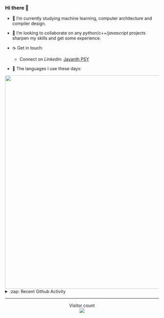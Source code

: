 ### Hi there 👋

- 🌱 I’m currently studying machine learning, computer architecture and compiler design.

- 👯 I’m looking to collaborate on any *python*/*c++*/*javascript* projects sharpen my skills and get some experience.

- ☕ Get in touch:
  +  Connect on *Linkedin*: [Jayanth PSY](https://www.linkedin.com/in/jayanth-p-b3924812a/)

<!--- ⚡ Fun fact: *Python* is older than *C++* and *Java*. -->

- :memo: The languages I use these days: 

<img src="https://wakatime.com/share/@j_tesla/bdf4246a-6e44-4441-87e6-ea13fc96a824.png" width="700"/>

<details>
  <summary>:zap: Recent Github Activity</summary>
  
<!--START_SECTION:activity-->
1. 🎉 Merged PR [#21](https://github.com/j-tesla/all-blogs/pull/21) in [j-tesla/all-blogs](https://github.com/j-tesla/all-blogs)
2. 🎉 Merged PR [#10](https://github.com/j-tesla/twitter-bot/pull/10) in [j-tesla/twitter-bot](https://github.com/j-tesla/twitter-bot)
3. 🎉 Merged PR [#17](https://github.com/j-tesla/all-blogs/pull/17) in [j-tesla/all-blogs](https://github.com/j-tesla/all-blogs)
4. 🎉 Merged PR [#20](https://github.com/j-tesla/all-blogs/pull/20) in [j-tesla/all-blogs](https://github.com/j-tesla/all-blogs)
5. 🎉 Merged PR [#78](https://github.com/j-tesla/space-shooter/pull/78) in [j-tesla/space-shooter](https://github.com/j-tesla/space-shooter)
<!--END_SECTION:activity-->

</details>

-----

<p align="center"> 
  Visitor count<br>
  <img src="https://profile-counter.glitch.me/j-tesla/count.svg" />
</p>












<!--
**j-tesla/j-tesla** is a ✨ _special_ ✨ repository because its `README.md` (this file) appears on your GitHub profile.

Here are some ideas to get you started:

- 🔭 I’m currently working on ...
- 🌱 I’m currently learning ...
- 👯 I’m looking to collaborate on ...
- 🤔 I’m looking for help with ...
- 💬 Ask me about ...
- 📫 How to reach me: ...
- 😄 Pronouns: ...
- ⚡ Fun fact: ...
-->

